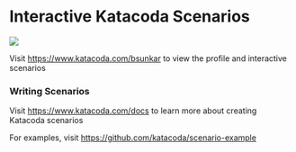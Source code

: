 # Interactive Katacoda Scenarios

[![](http://shields.katacoda.com/katacoda/bsunkar/count.svg)](https://www.katacoda.com/bsunkar "Get your profile on Katacoda.com")

Visit https://www.katacoda.com/bsunkar to view the profile and interactive scenarios

### Writing Scenarios
Visit https://www.katacoda.com/docs to learn more about creating Katacoda scenarios

For examples, visit https://github.com/katacoda/scenario-example

